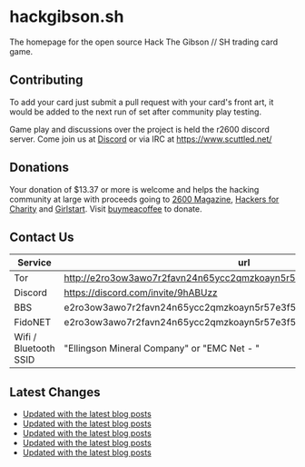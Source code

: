 # hackgibson.sh
The homepage for the open source Hack The Gibson // SH trading card game.


## Contributing

To add your card just submit a pull request with your card's front art, it would be added to the next run of set after community play testing.

Game play and discussions over the project is held the r2600 discord server. Come join us at [Discord](https://discord.com/invite/9hABUzz) or via IRC at https://www.scuttled.net/


## Donations

Your donation of $13.37 or more is welcome and helps the hacking community at large with proceeds going to [2600 Magazine](https://2600.com/), [Hackers for Charity](https://hackersforcharity.org) and [Girlstart](https://girlstart.org).  Visit [buymeacoffee](https://www.buymeacoffee.com/hackgibson.sh) to donate.


## Contact Us

Service | url
-|-
Tor | http://e2ro3ow3awo7r2favn24n65ycc2qmzkoayn5r57e3f56nvjwdcgg32ad.onion
Discord | https://discord.com/invite/9hABUzz
BBS | e2ro3ow3awo7r2favn24n65ycc2qmzkoayn5r57e3f56nvjwdcgg32ad.onion:23
FidoNET | e2ro3ow3awo7r2favn24n65ycc2qmzkoayn5r57e3f56nvjwdcgg32ad.onion:24554
Wifi / Bluetooth SSID | "Ellingson Mineral Company" or "EMC Net - <fidonet address>"

## Latest Changes
<!-- BLOG-POST-LIST:START -->
- [Updated with the latest blog posts](https://github.com/DFW2600/hackgibson.sh/commit/90d1abb842fc2b806d0f0b26f879fdb72359c3c7)
- [Updated with the latest blog posts](https://github.com/DFW2600/hackgibson.sh/commit/48464dfdb0a8ee5222c08031df20ac7e65c3afc5)
- [Updated with the latest blog posts](https://github.com/DFW2600/hackgibson.sh/commit/4f0408e46527158f139794cd9f5712fe4e3a62c8)
- [Updated with the latest blog posts](https://github.com/DFW2600/hackgibson.sh/commit/2c9234528b777fcd1f602c92da091f5aba2fe0e1)
- [Updated with the latest blog posts](https://github.com/DFW2600/hackgibson.sh/commit/9695e90867b2430a778c8f6df862698b36f4edac)
<!-- BLOG-POST-LIST:END -->
